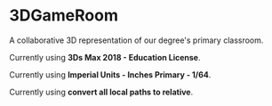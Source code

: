 # 3DGameRoom
A collaborative 3D representation of our degree's primary classroom.

Currently using **3Ds Max 2018 - Education License**.

Currently using **Imperial Units - Inches Primary - 1/64**.

Currently using **convert all local paths to relative**.
